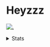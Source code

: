 # Heyzzz  

[![.](https://skillicons.dev/icons?i=js,java)](https://skillicons.dev)  

<details>
<summary>Stats</summary
<!--START_SECTION:waka-->

```txt
INI      0 secs          ███████████████▓░░░░░░░░░   62.17 %
Python   0 secs          █████████▒░░░░░░░░░░░░░░░   37.83 %
```

<!--END_SECTION:waka-->
</details>
